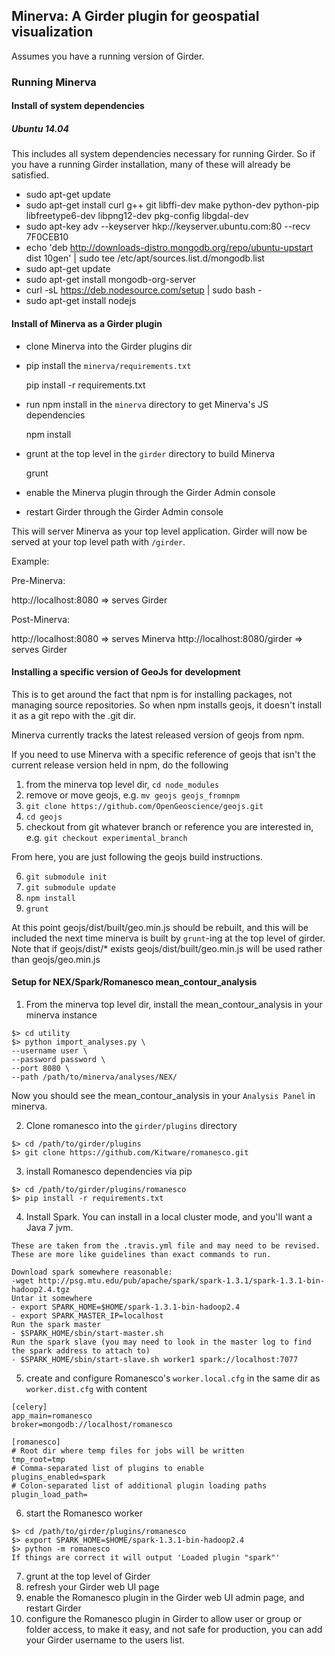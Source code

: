 ## Minerva: A Girder plugin for geospatial visualization

Assumes you have a running version of Girder.

### Running Minerva

#### Install of system dependencies

##### Ubuntu 14.04

This includes all system dependencies necessary for running Girder.  So if you have a running Girder installation, many of these
will already be satisfied.

- sudo apt-get update
- sudo apt-get install curl g++ git libffi-dev make python-dev python-pip libfreetype6-dev libpng12-dev pkg-config libgdal-dev
- sudo apt-key adv --keyserver hkp://keyserver.ubuntu.com:80 --recv 7F0CEB10
- echo 'deb http://downloads-distro.mongodb.org/repo/ubuntu-upstart dist 10gen'     | sudo tee /etc/apt/sources.list.d/mongodb.list
- sudo apt-get update
- sudo apt-get install mongodb-org-server
- curl -sL https://deb.nodesource.com/setup | sudo bash -
- sudo apt-get install nodejs

#### Install of Minerva as a Girder plugin

- clone Minerva into the Girder plugins dir
- pip install the `minerva/requirements.txt`

    pip install -r requirements.txt

- run npm install in the `minerva` directory to get Minerva's JS dependencies

    npm install

- grunt at the top level in the `girder` directory to build Minerva

    grunt

- enable the Minerva plugin through the Girder Admin console
- restart Girder through the Girder Admin console

This will server Minerva as your top level application.  Girder will
now be served at your top level path with `/girder`.

Example:

Pre-Minerva:

http://localhost:8080           => serves Girder

Post-Minerva:

http://localhost:8080           => serves Minerva
http://localhost:8080/girder    => serves Girder


#### Installing a specific version of GeoJs for development

This is to get around the fact that npm is for installing packages, not managing source repositories.  So when npm installs geojs, it doesn't install it as a git repo with the .git dir.

Minerva currently tracks the latest released version of geojs from npm.

If you need to use Minerva with a specific reference of geojs that isn't the current release version held in npm, do the following

  1. from the minerva top level dir, `cd node_modules`
  2. remove or move geojs, e.g. `mv geojs geojs_fromnpm`
  3. `git clone https://github.com/OpenGeoscience/geojs.git`
  4. `cd geojs`
  5. checkout from git whatever branch or reference you are interested in, e.g. `git checkout experimental_branch`

From here, you are just following the geojs build instructions.

  6. `git submodule init`
  7. `git submodule update`
  8. `npm install`
  9. `grunt`

At this point geojs/dist/built/geo.min.js should be rebuilt, and this will be included the next time minerva is built by `grunt`-ing at the top level of girder. Note that if geojs/dist/* exists geojs/dist/built/geo.min.js will be used rather
than geojs/geo.min.js

#### Setup for NEX/Spark/Romanesco mean_contour_analysis

  1. From the minerva top level dir, install the mean_contour_analysis in your minerva instance

```
$> cd utility
$> python import_analyses.py \
--username user \
--password password \
--port 8080 \
--path /path/to/minerva/analyses/NEX/
```

  Now you should see the mean_contour_analysis in your `Analysis Panel` in minerva.
  
  2. Clone romanesco into the `girder/plugins` directory

```
$> cd /path/to/girder/plugins
$> git clone https://github.com/Kitware/romanesco.git
```

  3. install Romanesco dependencies via pip

```
$> cd /path/to/girder/plugins/romanesco
$> pip install -r requirements.txt
```

  4. Install Spark.  You can install in a local cluster mode, and you'll want a Java 7 jvm.

```
These are taken from the .travis.yml file and may need to be revised.  These are more like guidelines than exact commands to run.

Download spark somewhere reasonable: 
-wget http://psg.mtu.edu/pub/apache/spark/spark-1.3.1/spark-1.3.1-bin-hadoop2.4.tgz
Untar it somewhere
- export SPARK_HOME=$HOME/spark-1.3.1-bin-hadoop2.4
- export SPARK_MASTER_IP=localhost
Run the spark master
- $SPARK_HOME/sbin/start-master.sh
Run the spark slave (you may need to look in the master log to find the spark address to attach to)
- $SPARK_HOME/sbin/start-slave.sh worker1 spark://localhost:7077
```

  5. create and configure Romanesco's `worker.local.cfg` in the same dir as `worker.dist.cfg` with content
  
```
[celery]
app_main=romanesco
broker=mongodb://localhost/romanesco

[romanesco]
# Root dir where temp files for jobs will be written
tmp_root=tmp
# Comma-separated list of plugins to enable
plugins_enabled=spark
# Colon-separated list of additional plugin loading paths
plugin_load_path=
```

  6. start the Romanesco worker

```
$> cd /path/to/girder/plugins/romanesco
$> export SPARK_HOME=$HOME/spark-1.3.1-bin-hadoop2.4
$> python -m romanesco
If things are correct it will output 'Loaded plugin "spark"'
```

  7. grunt at the top level of Girder
  8. refresh your Girder web UI page
  9. enable the Romanesco plugin in the Girder web UI admin page, and restart Girder
  10. configure the Romanesco plugin in Girder to allow user or group or folder access, to make it easy, and not safe for production, you can add your Girder username to the users list.
